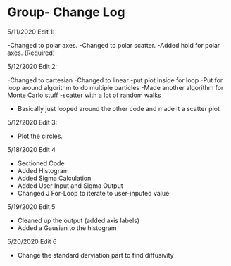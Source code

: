 # Group- Change Log

5/11/2020 Edit 1:

-Changed to polar axes.
-Changed to polar scatter.
-Added hold for polar axes. (Required)


5/12/2020 Edit 2:

-Changed to cartesian
-Changed to linear
-put plot inside for loop
-Put for loop around algorithm to do multiple particles
-Made another algorithm for Monte Carlo stuff
  -scatter with a lot of random walks
  - Basically just looped around the other code and made it a scatter plot

5/12/2020 Edit 3:

- Plot the circles.

5/18/2020 Edit 4

- Sectioned Code
- Added Histogram 
- Added Sigma Calculation
- Added User Input and Sigma Output
- Changed J For-Loop to iterate to user-inputed value

5/19/2020 Edit 5
- Cleaned up the output (added axis labels)
- Added a Gausian to the histogram

5/20/2020 Edit 6
- Change the standard derviation part to find diffusivity
